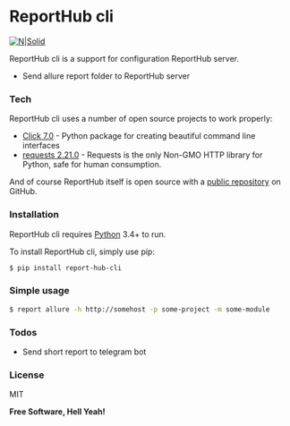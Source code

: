 # ReportHub cli

[![N|Solid](http://test.igra.it/static/images/logo.png)](https://github.com/grib9544/report-hub-cli)

ReportHub cli is a support for configuration ReportHub server.

  - Send allure report folder to ReportHub server

### Tech

ReportHub cli uses a number of open source projects to work properly:

* [Click 7.0](https://github.com/pallets/click) - Python package for creating beautiful command line interfaces
* [requests 2.21.0](https://github.com/kennethreitz/requests) - Requests is the only Non-GMO HTTP library for Python, safe for human consumption.

And of course ReportHub itself is open source with a [public repository](https://github.com/grib9544/report-hub-cli) on GitHub.

### Installation

ReportHub cli requires [Python](https://www.python.org/) 3.4+ to run.

To install ReportHub cli, simply use pip:

```sh
$ pip install report-hub-cli
```


### Simple usage

```sh
$ report allure -h http://somehost -p some-project -m some-module
```

### Todos

 - Send short report to telegram bot

### License

MIT

**Free Software, Hell Yeah!**